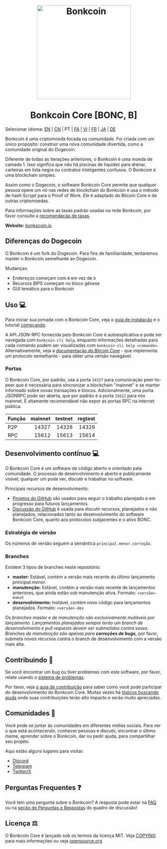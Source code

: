 <h1 align="center">
<img src="https://i.imgur.com/d9a8NfA.png" alt="Bonkcoin" width="300"/>
<br/><br/>
Bonkcoin Core [BONC, B]
</h1>

Selecionar idioma: [EN](./README.md) | [CN](./README_zh_CN.md) | PT | [FA](./README_fa_IR.md) | [VI](./README_vi_VN.md) | [FR](./README_fr_FR.md) | [JA](./README_ja_JP.md) | [DE](./README_de_DE.md)

Bonkcoin é uma criptomoeda focada na comunidade. Foi criada com um único propósito: construir uma nova comunidade divertida, como a comunidade original do Dogecoin.

Diferente de todas as iterações anteriores, o Bonkcoin é uma moeda de camada 1. Isso significa que não há piscinas de liquidez para drenar, carteiras em lista negra ou contratos inteligentes confusos. O Bonkcoin é uma blockchain simples.

Assim como o Dogecoin, o software Bonkcoin Core permite que qualquer pessoa opere um nó nas redes de blockchain do Bonkcoin e usa o método de hash Scrypt para o Proof of Work. Ele é adaptado do Bitcoin Core e de outras criptomoedas.

Para informações sobre as taxas padrão usadas na rede Bonkcoin, por favor consulte a [recomendação de taxas](doc/fee-recommendation.md).

**Website:** [bonkscoin.io](https://bonkscoin.io)

## Diferenças do Dogecoin

O Bonkcoin é um fork do Dogecoin. Para fins de familiaridade, tentaremos manter o Bonkcoin semelhante ao Dogecoin.

Mudanças:

* Endereços começam com `B` em vez de `D`
* Recursos BIPS começam no bloco gênese
* GUI temático para o Bonkcoin

## Uso 💻

Para iniciar sua jornada com o Bonkcoin Core, veja o [guia de instalação](INSTALL.md) e o tutorial [começando](doc/getting-started.md).

A API JSON-RPC fornecida pelo Bonkcoin Core é autoexplicativa e pode ser navegada com `bonkcoin-cli help`, enquanto informações detalhadas para cada comando podem ser visualizadas com `bonkcoin-cli help <comando>`. Alternativamente, veja a [documentação do Bitcoin Core](https://developer.bitcoin.org/reference/rpc/) - que implementa um protocolo semelhante - para obter uma versão navegável.

### Portas

O Bonkcoin Core, por padrão, usa a porta `14327` para comunicação peer-to-peer que é necessária para sincronizar a blockchain "mainnet" e se manter informado sobre novas transações e blocos. Adicionalmente, uma porta JSONRPC pode ser aberta, que por padrão é a porta `15612` para nós mainnet. É altamente recomendável não expor as portas RPC na internet pública.

| Função | mainnet | testnet | regtest |
| :------- | ------: | ------: | ------: |
| P2P      |   14327 |   14328 |   14329 |
| RPC      |   15612 |   15613 |   15614 |

## Desenvolvimento contínuo 💻

O Bonkcoin Core é um software de código aberto e orientado pela comunidade. O processo de desenvolvimento é aberto e publicamente visível; qualquer um pode ver, discutir e trabalhar no software.

Principais recursos de desenvolvimento:

* [Projetos do GitHub](https://github.com/Bonkcoin/Bonkcoin-core/projects) são usados para seguir o trabalho planejado e em progresso para futuros lançamentos.
* [Discussão do GitHub](https://github.com/Bonkcoin/Bonkcoin-core/discussions) é usada para discutir recursos, planejados e não planejados, relacionados tanto ao desenvolvimento do software Bonkcoin Core, quanto aos protocolos subjacentes e o ativo BONC.

### Estratégia de versão
Os números de versão seguem a semântica ```principal.menor.correção```.

### Branches
Existem 3 tipos de branches neste repositório:

- **master:** Estável, contém a versão mais recente do último lançamento *principal.menor*.
- **manutenção:** Estável, contém a versão mais recente de lançamentos anteriores, que ainda estão sob manutenção ativa. Formato: ```<versão>-manut```
- **desenvolvimento:** Instável, contém novo código para lançamentos planejados. Formato: ```<versão>-dev```

*Os branches master e de manutenção são exclusivamente mutáveis por lançamento. Lançamentos planejados sempre terão um branch de desenvolvimento e pull requests devem ser submetidos contra esses. Branches de manutenção são apenas para **correções de bugs,*** por favor, submeta novos recursos contra o branch de desenvolvimento com a versão mais alta.

## Contribuindo 🤝

Se você encontrar um bug ou tiver problemas com este software, por favor, relate usando o [sistema de problemas](https://github.com/Bonkcoin/Bonkcoin-core/issues/new?assignees=&labels=bug&template=bug_report.md&title=%5Bbug%5D+).

Por favor, veja [o guia de contribuição](CONTRIBUTING.md) para saber como você pode participar do desenvolvimento do Bonkcoin Core. Muitas vezes há [tópicos buscando ajuda](https://github.com/Bonkcoin/Bonkcoin-core/labels/help%20wanted) onde suas contribuições terão alto impacto e serão muito apreciadas.

## Comunidades 🐸

Você pode se juntar às comunidades em diferentes mídias sociais.
Para ver o que está acontecendo, conhecer pessoas e discutir, encontrar o último meme, aprender sobre o Bonkcoin, dar ou pedir ajuda, para compartilhar seu projeto.

Aqui estão alguns lugares para visitar:


* [Discord](https://discord.gg/rqtkgwsk6j)
* [Telegram](https://t.me/bonkscoin)
* [Twitter/X](https://x.com/bonkcoinpow)

## Perguntas Frequentes ❓

Você tem uma pergunta sobre o Bonkcoin? A resposta pode estar na [FAQ](doc/FAQ.md) ou na [seção de Perguntas e Respostas](https://github.com/Bonkcoin/Bonkcoin-core/discussions/categories/q-a) do quadro de discussão!

## Licença ⚖️
O Bonkcoin Core é lançado sob os termos da licença MIT. Veja
[COPYING](COPYING) para mais informações ou veja
[opensource.org](https://opensource.org/licenses/MIT)
